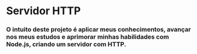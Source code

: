 # Servidor HTTP

### O intuito deste projeto é aplicar meus conhecimentos, avançar nos meus estudos e aprimorar minhas habilidades com Node.js, criando um servidor com HTTP.